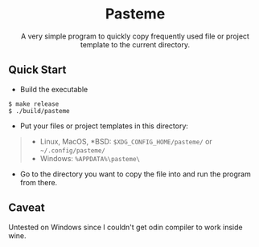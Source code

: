 <h1 align="center">Pasteme</h1>
<p align="center">A very simple program to quickly copy frequently used file or project template to the current directory.</p>

## Quick Start

- Build the executable

```console
$ make release
$ ./build/pasteme
```

- Put your files or project templates in this directory:

> - Linux, MacOS, *BSD: `$XDG_CONFIG_HOME/pasteme/` or `~/.config/pasteme/`
> - Windows: `%APPDATA%\pasteme\`

- Go to the directory you want to copy the file into and run the program from there.

## Caveat

Untested on Windows since I couldn't get odin compiler to work inside wine.

